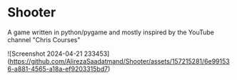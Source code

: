 # Shooter
A game written in python/pygame and mostly inspired by the YouTube channel "Chris Courses"

![Screenshot 2024-04-21 233453]
(https://github.com/AlirezaSaadatmand/Shooter/assets/157215281/6e991536-a881-4565-a18a-ef9203315bd7)
